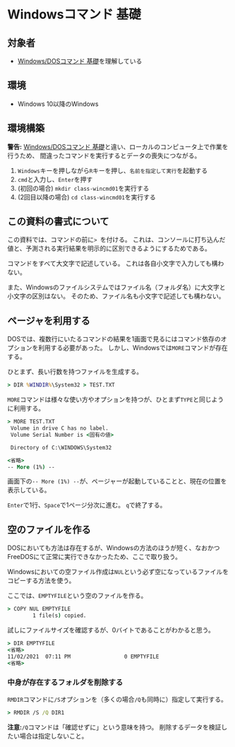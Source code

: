 # Windowsコマンド 基礎

## 対象者
- [Windows/DOSコマンド 基礎](dos-command01.md)を理解している

## 環境
- Windows 10以降のWindows

## 環境構築

**警告:** [Windows/DOSコマンド 基礎](dos-command01.md)と違い、ローカルのコンピュータ上で作業を行うため、
間違ったコマンドを実行するとデータの喪失につながる。

1. `Windows`キーを押しながら`R`キーを押し、`名前を指定して実行`を起動する
1. `cmd`と入力し、`Enter`を押す
1. (初回の場合) `mkdir class-wincmd01`を実行する
1. (2回目以降の場合) `cd class-wincmd01`を実行する

## この資料の書式について
この資料では、コマンドの前に`> `を付ける。
これは、コンソールに打ち込んだ値と、予測される実行結果を明示的に区別できるようにするためである。

コマンドをすべて大文字で記述している。
これは各自小文字で入力しても構わない。

また、Windowsのファイルシステムではファイル名（フォルダ名）に大文字と小文字の区別はない。
そのため、ファイル名も小文字で記述しても構わない。

## ページャを利用する
DOSでは、複数行にいたるコマンドの結果を1画面で見るにはコマンド依存のオプションを利用する必要があった。
しかし、Windowsでは`MORE`コマンドが存在する。

ひとまず、長い行数を持つファイルを生成する。
```cmd
> DIR %WINDIR%\System32 > TEST.TXT
```

`MORE`コマンドは様々な使い方やオプションを持つが、ひとまず`TYPE`と同じように利用する。
```cmd
> MORE TEST.TXT
 Volume in drive C has no label.
 Volume Serial Number is <固有の値>

 Directory of C:\WINDOWS\System32

<省略>
-- More (1%) --
```
画面下の`-- More (1%) --`が、ページャーが起動していることと、現在の位置を表示している。

`Enter`で1行、`Space`で1ページ分次に進む。
`q`で終了する。

## 空のファイルを作る
DOSにおいても方法は存在するが、Windowsの方法のほうが短く、なおかつFreeDOSにて正常に実行できなかったため、ここで取り扱う。

Windowsにおいての空ファイル作成は`NUL`という必ず空になっているファイルをコピーする方法を使う。

ここでは、`EMPTYFILE`という空のファイルを作る。
```cmd
> COPY NUL EMPTYFILE
        1 file(s) copied.
```

試しにファイルサイズを確認するが、0バイトであることがわかると思う。
```cmd
> DIR EMPTYFILE
<省略>
11/02/2021  07:11 PM                 0 EMPTYFILE
<省略>
```

### 中身が存在するフォルダを削除する
`RMDIR`コマンドに`/S`オプションを（多くの場合`/Q`も同時に）指定して実行する。
```cmd
> RMDIR /S /Q DIR1
```

**注意:**`/Q`コマンドは「確認せずに」という意味を持つ。
削除するデータを検証したい場合は指定しないこと。